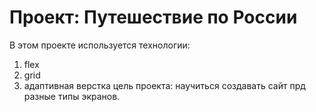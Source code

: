 # Проект: Путешествие по России

В этом проекте используется технологии:
1) flex
2) grid
3) адаптивная верстка
цель проекта: научиться создавать сайт прд разные типы экранов.
